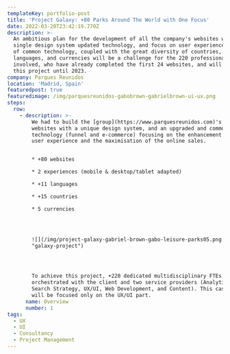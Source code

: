 ```yaml
---
templateKey: portfolio-post
title: 'Project Galaxy: +80 Parks Around The World with One Focus'
date: 2022-03-20T23:42:19.770Z
description: >-
  An ambitious plan for the development of all the company's websites with a
  single design system updated technology, and focus on user experience. The use
  of common technology, coupled with the great diversity of countries,
  languages, and currencies will be a challenge for the 220 professionals
  involved, who have already completed the first 24 websites, and will work on
  this project until 2023.
company: Parques Reunidos
location: 'Madrid, Spain'
featuredpost: true
featuredimage: /img/parquesreunidos-gabobrown-gabrielbrown-ui-ux.png
steps:
  row:
    - description: >-
        We had to build the [group](https://www.parquesreunidos.com)'s global
        websites with a unique design system, and an upgraded and common
        technology (funnel and e-commerce) focusing on the enhancement of the
        user experience and the maximisation of the online sales.


        * +80 websites

        * 2 experiences (mobile & desktop/tablet adapted) 

        * +11 languages

        * +15 countries 

        * 5 currencies 




        ![](/img/project-galaxy-gabriel-brown-gabo-leisure-parks05.png
        "galaxy-project")




        To achieve this project, +220 dedicated multidisciplinary FTEs are being
        orchestrated with the client and two service providers (Analytics,
        Search Strategy, UX/UI, Web Development, and Content). This case study
        will be focused only on the UX/UI part.
      name: Overview
      number: 1
tags:
  - UX
  - UI
  - Consultancy
  - Project Management
---
```


